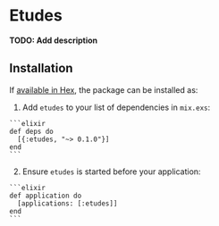 # Etudes

**TODO: Add description**

## Installation

If [available in Hex](https://hex.pm/docs/publish), the package can be installed as:

  1. Add `etudes` to your list of dependencies in `mix.exs`:

    ```elixir
    def deps do
      [{:etudes, "~> 0.1.0"}]
    end
    ```

  2. Ensure `etudes` is started before your application:

    ```elixir
    def application do
      [applications: [:etudes]]
    end
    ```

